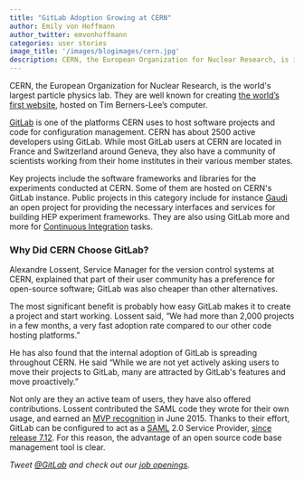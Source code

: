 ```yaml
---
title: "GitLab Adoption Growing at CERN"
author: Emily von Hoffmann
author_twitter: emvonhoffmann
categories: user stories
image_title: '/images/blogimages/cern.jpg'
description: CERN, the European Organization for Nuclear Research, is increasingly using GitLab to host software projects and code for configuration management.
---
```


CERN, the European Organization for Nuclear Research, is the world's largest particle physics lab. They are well known for creating [the world’s first website](http://home.cern/topics/birth-web), hosted on Tim Berners-Lee’s computer.

[GitLab](http://about.gitlab.com) is one of the platforms CERN uses to host software projects and code for configuration management. CERN has about 2500 active developers using GitLab. While most GitLab users at CERN are located in France and Switzerland around Geneva, they also have a community of scientists working from their home institutes in their various member states.

<!-- more -->

Key projects include the software frameworks and libraries for the experiments conducted at CERN. Some of them are hosted on CERN's GitLab instance.
Public projects in this category include for instance [Gaudi](https://gitlab.cern.ch/gaudi/Gaudi) an open project for providing the necessary interfaces and services for building HEP experiment frameworks.
They are also using GitLab more and more for [Continuous Integration](https://about.gitlab.com/gitlab-ci/) tasks.

### Why Did CERN Choose GitLab?

Alexandre Lossent, Service Manager for the version control systems at CERN, explained that part of their user community has a preference for open-source software; GitLab was also cheaper than other alternatives.

The most significant benefit is probably how easy GitLab makes it to create a project and start working. Lossent said, “We had more than 2,000 projects in a few months, a very fast adoption rate compared to our other code hosting platforms.”

He has also found that the internal adoption of GitLab is spreading throughout CERN.  He said “While we are not yet actively asking users to move their projects to GitLab, many are attracted by GitLab's features and move proactively.”

Not only are they an active team of users, they have also offered contributions. Lossent contributed the SAML code they wrote for their own usage, and earned an [MVP recognition](https://about.gitlab.com/mvp/) in June 2015. Thanks to their effort, GitLab can be configured to act as a [SAML](https://docs.gitlab.com/ce/integration/saml.html) 2.0 Service Provider, [since release 7.12](https://about.gitlab.com/2015/06/22/gitlab-7-12-released/). For this reason, the advantage of an open source code base management tool is clear.


_Tweet [@GitLab](https://twitter.com/gitlab) and check out our [job openings](https://about.gitlab.com/jobs/)._
